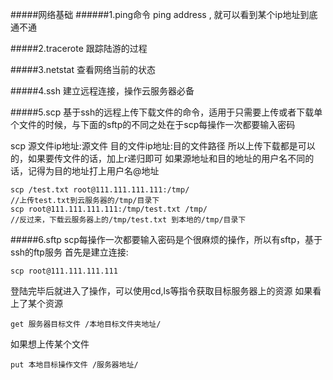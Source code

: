 #####网络基础
######1.ping命令
ping address , 就可以看到某个ip地址到底通不通

#####2.tracerote
跟踪陆游的过程

#####3.netstat
查看网络当前的状态

#####4.ssh
建立远程连接，操作云服务器必备

#####5.scp
基于ssh的远程上传下载文件的命令，适用于只需要上传或者下载单个文件的时候，与下面的sftp的不同之处在于scp每操作一次都要输入密码
>
scp 源文件ip地址:源文件 目的文件ip地址:目的文件路径
所以上传下载都是可以的，如果要传文件的话，加上r递归即可
如果源地址和目的地址的用户名不同的话，记得为目的地址打上用户名@地址

```
scp /test.txt root@111.111.111.111:/tmp/
//上传test.txt到云服务器的/tmp/目录下
scp root@111.111.111.111:/tmp/test.txt /tmp/
//反过来，下载云服务器上的/tmp/test.txt 到本地的/tmp/目录下
```

#####6.sftp
scp每操作一次都要输入密码是个很麻烦的操作，所以有sftp，基于ssh的ftp服务
首先是建立连接:
```
scp root@111.111.111.111
```
登陆完毕后就进入了操作，可以使用cd,ls等指令获取目标服务器上的资源
如果看上了某个资源
```
get 服务器目标文件 /本地目标文件夹地址/
```
如果想上传某个文件

```
put 本地目标操作文件 /服务器地址/
```
